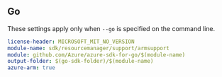 ## Go

These settings apply only when `--go` is specified on the command line.

``` yaml $(go) && $(track2)
license-header: MICROSOFT_MIT_NO_VERSION
module-name: sdk/resourcemanager/support/armsupport
module: github.com/Azure/azure-sdk-for-go/$(module-name)
output-folder: $(go-sdk-folder)/$(module-name)
azure-arm: true
```
